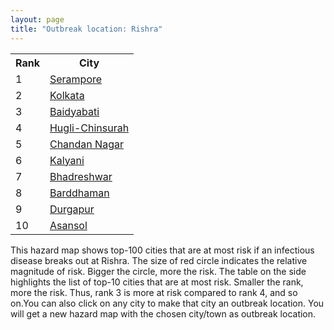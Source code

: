 ```yaml
---
layout: page
title: "Outbreak location: Rishra"
---
```

<div class="flex-container">
<div class="flex-item-left" id="mapid">
<script src="https://buda-magenta.github.io/hazard_map/load_map.js"></script>

<script>
var marker_outbreak = L.marker([22.726141, 88.343487],{"autoPan": true}).addTo(map); marker_outbreak.bindTooltip("Rishra").openTooltip();

var circle_1 = L.circle([22.754995, 88.341667], {"pane": "markerPane", "color": "red", "fill": true, "fillOpacity": 0.2, "fillRule": "evenodd", "lineCap": "round", "lineJoin": "round", "opacity": 1.0, "radius": 83437, "stroke": true, "weight": 3}).addTo(map);
circle_1.bindTooltip("Serampore<br>rank: 1<br>hazard index: 0.083437")
circle_1.bindPopup('<a href="https://buda-magenta.github.io/hazard_map/Serampore">Serampore</a>')

var circle_2 = L.circle([22.541418, 88.357691], {"pane": "markerPane", "color": "red", "fill": true, "fillOpacity": 0.2, "fillRule": "evenodd", "lineCap": "round", "lineJoin": "round", "opacity": 1.0, "radius": 80927, "stroke": true, "weight": 3}).addTo(map);
circle_2.bindTooltip("Kolkata<br>rank: 2<br>hazard index: 0.080928")
circle_2.bindPopup('<a href="https://buda-magenta.github.io/hazard_map/Kolkata">Kolkata</a>')

var circle_3 = L.circle([22.794910, 88.331772], {"pane": "markerPane", "color": "red", "fill": true, "fillOpacity": 0.2, "fillRule": "evenodd", "lineCap": "round", "lineJoin": "round", "opacity": 1.0, "radius": 55105, "stroke": true, "weight": 3}).addTo(map);
circle_3.bindTooltip("Baidyabati<br>rank: 3<br>hazard index: 0.055106")
circle_3.bindPopup('<a href="https://buda-magenta.github.io/hazard_map/Baidyabati">Baidyabati</a>')

var circle_4 = L.circle([22.901200, 88.389900], {"pane": "markerPane", "color": "red", "fill": true, "fillOpacity": 0.2, "fillRule": "evenodd", "lineCap": "round", "lineJoin": "round", "opacity": 1.0, "radius": 16631, "stroke": true, "weight": 3}).addTo(map);
circle_4.bindTooltip("Hugli-Chinsurah<br>rank: 4<br>hazard index: 0.016632")
circle_4.bindPopup('<a href="https://buda-magenta.github.io/hazard_map/Hugli-Chinsurah">Hugli-Chinsurah</a>')

var circle_5 = L.circle([26.505476, 93.977739], {"pane": "markerPane", "color": "red", "fill": true, "fillOpacity": 0.2, "fillRule": "evenodd", "lineCap": "round", "lineJoin": "round", "opacity": 1.0, "radius": 13511, "stroke": true, "weight": 3}).addTo(map);
circle_5.bindTooltip("Chandan Nagar<br>rank: 5<br>hazard index: 0.013512")
circle_5.bindPopup('<a href="https://buda-magenta.github.io/hazard_map/Chandan_Nagar">Chandan Nagar</a>')

var circle_6 = L.circle([22.974972, 88.434591], {"pane": "markerPane", "color": "red", "fill": true, "fillOpacity": 0.2, "fillRule": "evenodd", "lineCap": "round", "lineJoin": "round", "opacity": 1.0, "radius": 9455, "stroke": true, "weight": 3}).addTo(map);
circle_6.bindTooltip("Kalyani<br>rank: 6<br>hazard index: 0.009456")
circle_6.bindPopup('<a href="https://buda-magenta.github.io/hazard_map/Kalyani">Kalyani</a>')

var circle_7 = L.circle([22.910184, 69.899418], {"pane": "markerPane", "color": "red", "fill": true, "fillOpacity": 0.2, "fillRule": "evenodd", "lineCap": "round", "lineJoin": "round", "opacity": 1.0, "radius": 8201, "stroke": true, "weight": 3}).addTo(map);
circle_7.bindTooltip("Bhadreshwar<br>rank: 7<br>hazard index: 0.008201")
circle_7.bindPopup('<a href="https://buda-magenta.github.io/hazard_map/Bhadreshwar">Bhadreshwar</a>')

var circle_8 = L.circle([23.250000, 87.750000], {"pane": "markerPane", "color": "red", "fill": true, "fillOpacity": 0.2, "fillRule": "evenodd", "lineCap": "round", "lineJoin": "round", "opacity": 1.0, "radius": 7828, "stroke": true, "weight": 3}).addTo(map);
circle_8.bindTooltip("Barddhaman<br>rank: 8<br>hazard index: 0.007828")
circle_8.bindPopup('<a href="https://buda-magenta.github.io/hazard_map/Barddhaman">Barddhaman</a>')

var circle_9 = L.circle([23.535048, 87.338043], {"pane": "markerPane", "color": "red", "fill": true, "fillOpacity": 0.2, "fillRule": "evenodd", "lineCap": "round", "lineJoin": "round", "opacity": 1.0, "radius": 7325, "stroke": true, "weight": 3}).addTo(map);
circle_9.bindTooltip("Durgapur<br>rank: 9<br>hazard index: 0.007326")
circle_9.bindPopup('<a href="https://buda-magenta.github.io/hazard_map/Durgapur">Durgapur</a>')

var circle_10 = L.circle([23.687130, 86.974659], {"pane": "markerPane", "color": "red", "fill": true, "fillOpacity": 0.2, "fillRule": "evenodd", "lineCap": "round", "lineJoin": "round", "opacity": 1.0, "radius": 7293, "stroke": true, "weight": 3}).addTo(map);
circle_10.bindTooltip("Asansol<br>rank: 10<br>hazard index: 0.007294")
circle_10.bindPopup('<a href="https://buda-magenta.github.io/hazard_map/Asansol">Asansol</a>')

var circle_11 = L.circle([22.508621, 88.253218], {"pane": "markerPane", "color": "red", "fill": true, "fillOpacity": 0.2, "fillRule": "evenodd", "lineCap": "round", "lineJoin": "round", "opacity": 1.0, "radius": 5807, "stroke": true, "weight": 3}).addTo(map);
circle_11.bindTooltip("Maheshtala<br>rank: 11<br>hazard index: 0.005807")
circle_11.bindPopup('<a href="https://buda-magenta.github.io/hazard_map/Maheshtala">Maheshtala</a>')

var circle_12 = L.circle([22.646958, 88.343612], {"pane": "markerPane", "color": "red", "fill": true, "fillOpacity": 0.2, "fillRule": "evenodd", "lineCap": "round", "lineJoin": "round", "opacity": 1.0, "radius": 5266, "stroke": true, "weight": 3}).addTo(map);
circle_12.bindTooltip("Bally<br>rank: 12<br>hazard index: 0.005266")
circle_12.bindPopup('<a href="https://buda-magenta.github.io/hazard_map/Bally">Bally</a>')

var circle_13 = L.circle([22.695034, 88.377060], {"pane": "markerPane", "color": "red", "fill": true, "fillOpacity": 0.2, "fillRule": "evenodd", "lineCap": "round", "lineJoin": "round", "opacity": 1.0, "radius": 4955, "stroke": true, "weight": 3}).addTo(map);
circle_13.bindTooltip("Panihati<br>rank: 13<br>hazard index: 0.004956")
circle_13.bindPopup('<a href="https://buda-magenta.github.io/hazard_map/Panihati">Panihati</a>')

var circle_14 = L.circle([22.670728, 88.376342], {"pane": "markerPane", "color": "red", "fill": true, "fillOpacity": 0.2, "fillRule": "evenodd", "lineCap": "round", "lineJoin": "round", "opacity": 1.0, "radius": 4349, "stroke": true, "weight": 3}).addTo(map);
circle_14.bindTooltip("Kamarhati<br>rank: 14<br>hazard index: 0.004349")
circle_14.bindPopup('<a href="https://buda-magenta.github.io/hazard_map/Kamarhati">Kamarhati</a>')

var circle_15 = L.circle([23.730215, 86.839671], {"pane": "markerPane", "color": "red", "fill": true, "fillOpacity": 0.2, "fillRule": "evenodd", "lineCap": "round", "lineJoin": "round", "opacity": 1.0, "radius": 4056, "stroke": true, "weight": 3}).addTo(map);
circle_15.bindTooltip("Kulti<br>rank: 15<br>hazard index: 0.004057")
circle_15.bindPopup('<a href="https://buda-magenta.github.io/hazard_map/Kulti">Kulti</a>')

var circle_16 = L.circle([22.717624, 88.488953], {"pane": "markerPane", "color": "red", "fill": true, "fillOpacity": 0.2, "fillRule": "evenodd", "lineCap": "round", "lineJoin": "round", "opacity": 1.0, "radius": 3662, "stroke": true, "weight": 3}).addTo(map);
circle_16.bindTooltip("Barasat<br>rank: 16<br>hazard index: 0.003662")
circle_16.bindPopup('<a href="https://buda-magenta.github.io/hazard_map/Barasat">Barasat</a>')

var circle_17 = L.circle([22.707369, 88.374437], {"pane": "markerPane", "color": "red", "fill": true, "fillOpacity": 0.2, "fillRule": "evenodd", "lineCap": "round", "lineJoin": "round", "opacity": 1.0, "radius": 3210, "stroke": true, "weight": 3}).addTo(map);
circle_17.bindTooltip("Baranagar<br>rank: 17<br>hazard index: 0.003210")
circle_17.bindPopup('<a href="https://buda-magenta.github.io/hazard_map/Baranagar">Baranagar</a>')

var circle_18 = L.circle([23.388901, 88.372439], {"pane": "markerPane", "color": "red", "fill": true, "fillOpacity": 0.2, "fillRule": "evenodd", "lineCap": "round", "lineJoin": "round", "opacity": 1.0, "radius": 3139, "stroke": true, "weight": 3}).addTo(map);
circle_18.bindTooltip("Nabadwip<br>rank: 18<br>hazard index: 0.003140")
circle_18.bindPopup('<a href="https://buda-magenta.github.io/hazard_map/Nabadwip">Nabadwip</a>')

var circle_19 = L.circle([22.667046, 88.341146], {"pane": "markerPane", "color": "red", "fill": true, "fillOpacity": 0.2, "fillRule": "evenodd", "lineCap": "round", "lineJoin": "round", "opacity": 1.0, "radius": 2929, "stroke": true, "weight": 3}).addTo(map);
circle_19.bindTooltip("Uttarpara<br>rank: 19<br>hazard index: 0.002929")
circle_19.bindPopup('<a href="https://buda-magenta.github.io/hazard_map/Uttarpara">Uttarpara</a>')

var circle_20 = L.circle([22.472223, 88.093845], {"pane": "markerPane", "color": "red", "fill": true, "fillOpacity": 0.2, "fillRule": "evenodd", "lineCap": "round", "lineJoin": "round", "opacity": 1.0, "radius": 2870, "stroke": true, "weight": 3}).addTo(map);
circle_20.bindTooltip("Uluberia<br>rank: 20<br>hazard index: 0.002871")
circle_20.bindPopup('<a href="https://buda-magenta.github.io/hazard_map/Uluberia">Uluberia</a>')

var circle_21 = L.circle([22.890183, 88.426939], {"pane": "markerPane", "color": "red", "fill": true, "fillOpacity": 0.2, "fillRule": "evenodd", "lineCap": "round", "lineJoin": "round", "opacity": 1.0, "radius": 2865, "stroke": true, "weight": 3}).addTo(map);
circle_21.bindTooltip("Naihati<br>rank: 21<br>hazard index: 0.002865")
circle_21.bindPopup('<a href="https://buda-magenta.github.io/hazard_map/Naihati">Naihati</a>')

var circle_22 = L.circle([22.591260, 88.390964], {"pane": "markerPane", "color": "red", "fill": true, "fillOpacity": 0.2, "fillRule": "evenodd", "lineCap": "round", "lineJoin": "round", "opacity": 1.0, "radius": 2821, "stroke": true, "weight": 3}).addTo(map);
circle_22.bindTooltip("Bidhan Nagar<br>rank: 22<br>hazard index: 0.002821")
circle_22.bindPopup('<a href="https://buda-magenta.github.io/hazard_map/Bidhan_Nagar">Bidhan Nagar</a>')

var circle_23 = L.circle([22.965365, 88.403973], {"pane": "markerPane", "color": "red", "fill": true, "fillOpacity": 0.2, "fillRule": "evenodd", "lineCap": "round", "lineJoin": "round", "opacity": 1.0, "radius": 2608, "stroke": true, "weight": 3}).addTo(map);
circle_23.bindTooltip("Bansberia<br>rank: 23<br>hazard index: 0.002609")
circle_23.bindPopup('<a href="https://buda-magenta.github.io/hazard_map/Bansberia">Bansberia</a>')

var circle_24 = L.circle([22.028124, 88.063265], {"pane": "markerPane", "color": "red", "fill": true, "fillOpacity": 0.2, "fillRule": "evenodd", "lineCap": "round", "lineJoin": "round", "opacity": 1.0, "radius": 2594, "stroke": true, "weight": 3}).addTo(map);
circle_24.bindTooltip("Haldia<br>rank: 24<br>hazard index: 0.002594")
circle_24.bindPopup('<a href="https://buda-magenta.github.io/hazard_map/Haldia">Haldia</a>')

var circle_25 = L.circle([22.694792, 88.453018], {"pane": "markerPane", "color": "red", "fill": true, "fillOpacity": 0.2, "fillRule": "evenodd", "lineCap": "round", "lineJoin": "round", "opacity": 1.0, "radius": 2570, "stroke": true, "weight": 3}).addTo(map);
circle_25.bindTooltip("Madhyamgram<br>rank: 25<br>hazard index: 0.002571")
circle_25.bindPopup('<a href="https://buda-magenta.github.io/hazard_map/Madhyamgram">Madhyamgram</a>')

var circle_26 = L.circle([24.379576, 88.585573], {"pane": "markerPane", "color": "red", "fill": true, "fillOpacity": 0.2, "fillRule": "evenodd", "lineCap": "round", "lineJoin": "round", "opacity": 1.0, "radius": 2524, "stroke": true, "weight": 3}).addTo(map);
circle_26.bindTooltip("Baharampur<br>rank: 26<br>hazard index: 0.002524")
circle_26.bindPopup('<a href="https://buda-magenta.github.io/hazard_map/Baharampur">Baharampur</a>')

var circle_27 = L.circle([23.405848, 88.495893], {"pane": "markerPane", "color": "red", "fill": true, "fillOpacity": 0.2, "fillRule": "evenodd", "lineCap": "round", "lineJoin": "round", "opacity": 1.0, "radius": 1966, "stroke": true, "weight": 3}).addTo(map);
circle_27.bindTooltip("Krishnanagar<br>rank: 27<br>hazard index: 0.001967")
circle_27.bindPopup('<a href="https://buda-magenta.github.io/hazard_map/Krishnanagar">Krishnanagar</a>')

var circle_28 = L.circle([23.259346, 88.437212], {"pane": "markerPane", "color": "red", "fill": true, "fillOpacity": 0.2, "fillRule": "evenodd", "lineCap": "round", "lineJoin": "round", "opacity": 1.0, "radius": 1961, "stroke": true, "weight": 3}).addTo(map);
circle_28.bindTooltip("Santipur<br>rank: 28<br>hazard index: 0.001961")
circle_28.bindPopup('<a href="https://buda-magenta.github.io/hazard_map/Santipur">Santipur</a>')

var circle_29 = L.circle([22.840800, 88.653500], {"pane": "markerPane", "color": "red", "fill": true, "fillOpacity": 0.2, "fillRule": "evenodd", "lineCap": "round", "lineJoin": "round", "opacity": 1.0, "radius": 1933, "stroke": true, "weight": 3}).addTo(map);
circle_29.bindTooltip("Habra<br>rank: 29<br>hazard index: 0.001934")
circle_29.bindPopup('<a href="https://buda-magenta.github.io/hazard_map/Habra">Habra</a>')

var circle_30 = L.circle([23.131954, 87.207397], {"pane": "markerPane", "color": "red", "fill": true, "fillOpacity": 0.2, "fillRule": "evenodd", "lineCap": "round", "lineJoin": "round", "opacity": 1.0, "radius": 1783, "stroke": true, "weight": 3}).addTo(map);
circle_30.bindTooltip("Bankura<br>rank: 30<br>hazard index: 0.001784")
circle_30.bindPopup('<a href="https://buda-magenta.github.io/hazard_map/Bankura">Bankura</a>')

var circle_31 = L.circle([23.332200, 86.361600], {"pane": "markerPane", "color": "red", "fill": true, "fillOpacity": 0.2, "fillRule": "evenodd", "lineCap": "round", "lineJoin": "round", "opacity": 1.0, "radius": 1770, "stroke": true, "weight": 3}).addTo(map);
circle_31.bindTooltip("Purulia<br>rank: 31<br>hazard index: 0.001771")
circle_31.bindPopup('<a href="https://buda-magenta.github.io/hazard_map/Purulia">Purulia</a>')

var circle_32 = L.circle([22.870214, 88.419608], {"pane": "markerPane", "color": "red", "fill": true, "fillOpacity": 0.2, "fillRule": "evenodd", "lineCap": "round", "lineJoin": "round", "opacity": 1.0, "radius": 1742, "stroke": true, "weight": 3}).addTo(map);
circle_32.bindTooltip("Barrackpur<br>rank: 32<br>hazard index: 0.001742")
circle_32.bindPopup('<a href="https://buda-magenta.github.io/hazard_map/Barrackpur">Barrackpur</a>')

var circle_33 = L.circle([22.661196, 88.866022], {"pane": "markerPane", "color": "red", "fill": true, "fillOpacity": 0.2, "fillRule": "evenodd", "lineCap": "round", "lineJoin": "round", "opacity": 1.0, "radius": 1642, "stroke": true, "weight": 3}).addTo(map);
circle_33.bindTooltip("Basirhat<br>rank: 33<br>hazard index: 0.001643")
circle_33.bindPopup('<a href="https://buda-magenta.github.io/hazard_map/Basirhat">Basirhat</a>')

var circle_34 = L.circle([22.920982, 88.437022], {"pane": "markerPane", "color": "red", "fill": true, "fillOpacity": 0.2, "fillRule": "evenodd", "lineCap": "round", "lineJoin": "round", "opacity": 1.0, "radius": 1639, "stroke": true, "weight": 3}).addTo(map);
circle_34.bindTooltip("Halisahar<br>rank: 34<br>hazard index: 0.001640")
circle_34.bindPopup('<a href="https://buda-magenta.github.io/hazard_map/Halisahar">Halisahar</a>')

var circle_35 = L.circle([22.949011, 88.435910], {"pane": "markerPane", "color": "red", "fill": true, "fillOpacity": 0.2, "fillRule": "evenodd", "lineCap": "round", "lineJoin": "round", "opacity": 1.0, "radius": 1594, "stroke": true, "weight": 3}).addTo(map);
circle_35.bindTooltip("Kanchrapara<br>rank: 35<br>hazard index: 0.001594")
circle_35.bindPopup('<a href="https://buda-magenta.github.io/hazard_map/Kanchrapara">Kanchrapara</a>')

var circle_36 = L.circle([22.741920, 88.379201], {"pane": "markerPane", "color": "red", "fill": true, "fillOpacity": 0.2, "fillRule": "evenodd", "lineCap": "round", "lineJoin": "round", "opacity": 1.0, "radius": 1531, "stroke": true, "weight": 3}).addTo(map);
circle_36.bindTooltip("Titagarh<br>rank: 36<br>hazard index: 0.001532")
circle_36.bindPopup('<a href="https://buda-magenta.github.io/hazard_map/Titagarh">Titagarh</a>')

var circle_37 = L.circle([23.056882, 88.781851], {"pane": "markerPane", "color": "red", "fill": true, "fillOpacity": 0.2, "fillRule": "evenodd", "lineCap": "round", "lineJoin": "round", "opacity": 1.0, "radius": 1483, "stroke": true, "weight": 3}).addTo(map);
circle_37.bindTooltip("Bongaon<br>rank: 37<br>hazard index: 0.001484")
circle_37.bindPopup('<a href="https://buda-magenta.github.io/hazard_map/Bongaon">Bongaon</a>')

var circle_38 = L.circle([21.934900, 86.732400], {"pane": "markerPane", "color": "red", "fill": true, "fillOpacity": 0.2, "fillRule": "evenodd", "lineCap": "round", "lineJoin": "round", "opacity": 1.0, "radius": 1441, "stroke": true, "weight": 3}).addTo(map);
circle_38.bindTooltip("Baripada<br>rank: 38<br>hazard index: 0.001442")
circle_38.bindPopup('<a href="https://buda-magenta.github.io/hazard_map/Baripada">Baripada</a>')

var circle_39 = L.circle([22.715699, 88.381582], {"pane": "markerPane", "color": "red", "fill": true, "fillOpacity": 0.2, "fillRule": "evenodd", "lineCap": "round", "lineJoin": "round", "opacity": 1.0, "radius": 1436, "stroke": true, "weight": 3}).addTo(map);
circle_39.bindTooltip("Khardaha<br>rank: 39<br>hazard index: 0.001436")
circle_39.bindPopup('<a href="https://buda-magenta.github.io/hazard_map/Khardaha">Khardaha</a>')

var circle_40 = L.circle([26.716413, 88.430992], {"pane": "markerPane", "color": "red", "fill": true, "fillOpacity": 0.2, "fillRule": "evenodd", "lineCap": "round", "lineJoin": "round", "opacity": 1.0, "radius": 1173, "stroke": true, "weight": 3}).addTo(map);
circle_40.bindTooltip("Siliguri<br>rank: 40<br>hazard index: 0.001174")
circle_40.bindPopup('<a href="https://buda-magenta.github.io/hazard_map/Siliguri">Siliguri</a>')

var circle_41 = L.circle([28.651718, 77.221939], {"pane": "markerPane", "color": "red", "fill": true, "fillOpacity": 0.2, "fillRule": "evenodd", "lineCap": "round", "lineJoin": "round", "opacity": 1.0, "radius": 1167, "stroke": true, "weight": 3}).addTo(map);
circle_41.bindTooltip("Delhi<br>rank: 41<br>hazard index: 0.001168")
circle_41.bindPopup('<a href="https://buda-magenta.github.io/hazard_map/Delhi">Delhi</a>')

var circle_42 = L.circle([19.075990, 72.877393], {"pane": "markerPane", "color": "red", "fill": true, "fillOpacity": 0.2, "fillRule": "evenodd", "lineCap": "round", "lineJoin": "round", "opacity": 1.0, "radius": 885, "stroke": true, "weight": 3}).addTo(map);
circle_42.bindTooltip("Mumbai<br>rank: 42<br>hazard index: 0.000885")
circle_42.bindPopup('<a href="https://buda-magenta.github.io/hazard_map/Mumbai">Mumbai</a>')

var circle_43 = L.circle([27.484460, 94.901945], {"pane": "markerPane", "color": "red", "fill": true, "fillOpacity": 0.2, "fillRule": "evenodd", "lineCap": "round", "lineJoin": "round", "opacity": 1.0, "radius": 744, "stroke": true, "weight": 3}).addTo(map);
circle_43.bindTooltip("Dibrugarh<br>rank: 43<br>hazard index: 0.000744")
circle_43.bindPopup('<a href="https://buda-magenta.github.io/hazard_map/Dibrugarh">Dibrugarh</a>')

var circle_44 = L.circle([22.305199, 70.802834], {"pane": "markerPane", "color": "red", "fill": true, "fillOpacity": 0.2, "fillRule": "evenodd", "lineCap": "round", "lineJoin": "round", "opacity": 1.0, "radius": 632, "stroke": true, "weight": 3}).addTo(map);
circle_44.bindTooltip("Rajkot<br>rank: 44<br>hazard index: 0.000632")
circle_44.bindPopup('<a href="https://buda-magenta.github.io/hazard_map/Rajkot">Rajkot</a>')

var circle_45 = L.circle([26.757793, 94.207965], {"pane": "markerPane", "color": "red", "fill": true, "fillOpacity": 0.2, "fillRule": "evenodd", "lineCap": "round", "lineJoin": "round", "opacity": 1.0, "radius": 619, "stroke": true, "weight": 3}).addTo(map);
circle_45.bindTooltip("Jorhat<br>rank: 45<br>hazard index: 0.000619")
circle_45.bindPopup('<a href="https://buda-magenta.github.io/hazard_map/Jorhat">Jorhat</a>')

var circle_46 = L.circle([24.965712, 88.127778], {"pane": "markerPane", "color": "red", "fill": true, "fillOpacity": 0.2, "fillRule": "evenodd", "lineCap": "round", "lineJoin": "round", "opacity": 1.0, "radius": 579, "stroke": true, "weight": 3}).addTo(map);
circle_46.bindTooltip("English Bazar<br>rank: 46<br>hazard index: 0.000579")
circle_46.bindPopup('<a href="https://buda-magenta.github.io/hazard_map/English_Bazar">English Bazar</a>')

var circle_47 = L.circle([25.133173, 86.525040], {"pane": "markerPane", "color": "red", "fill": true, "fillOpacity": 0.2, "fillRule": "evenodd", "lineCap": "round", "lineJoin": "round", "opacity": 1.0, "radius": 576, "stroke": true, "weight": 3}).addTo(map);
circle_47.bindTooltip("Kharagpur<br>rank: 47<br>hazard index: 0.000577")
circle_47.bindPopup('<a href="https://buda-magenta.github.io/hazard_map/Kharagpur">Kharagpur</a>')

var circle_48 = L.circle([12.979120, 77.591300], {"pane": "markerPane", "color": "red", "fill": true, "fillOpacity": 0.2, "fillRule": "evenodd", "lineCap": "round", "lineJoin": "round", "opacity": 1.0, "radius": 574, "stroke": true, "weight": 3}).addTo(map);
circle_48.bindTooltip("Bangalore<br>rank: 48<br>hazard index: 0.000574")
circle_48.bindPopup('<a href="https://buda-magenta.github.io/hazard_map/Bangalore">Bangalore</a>')

var circle_49 = L.circle([26.180598, 91.753943], {"pane": "markerPane", "color": "red", "fill": true, "fillOpacity": 0.2, "fillRule": "evenodd", "lineCap": "round", "lineJoin": "round", "opacity": 1.0, "radius": 568, "stroke": true, "weight": 3}).addTo(map);
circle_49.bindTooltip("Guwahati<br>rank: 49<br>hazard index: 0.000568")
circle_49.bindPopup('<a href="https://buda-magenta.github.io/hazard_map/Guwahati">Guwahati</a>')

var circle_50 = L.circle([20.266777, 85.843559], {"pane": "markerPane", "color": "red", "fill": true, "fillOpacity": 0.2, "fillRule": "evenodd", "lineCap": "round", "lineJoin": "round", "opacity": 1.0, "radius": 519, "stroke": true, "weight": 3}).addTo(map);
circle_50.bindTooltip("Bhubaneswar<br>rank: 50<br>hazard index: 0.000520")
circle_50.bindPopup('<a href="https://buda-magenta.github.io/hazard_map/Bhubaneswar">Bhubaneswar</a>')

var circle_51 = L.circle([25.609324, 85.123525], {"pane": "markerPane", "color": "red", "fill": true, "fillOpacity": 0.2, "fillRule": "evenodd", "lineCap": "round", "lineJoin": "round", "opacity": 1.0, "radius": 485, "stroke": true, "weight": 3}).addTo(map);
circle_51.bindTooltip("Patna<br>rank: 51<br>hazard index: 0.000486")
circle_51.bindPopup('<a href="https://buda-magenta.github.io/hazard_map/Patna">Patna</a>')

var circle_52 = L.circle([21.735348, 81.944459], {"pane": "markerPane", "color": "red", "fill": true, "fillOpacity": 0.2, "fillRule": "evenodd", "lineCap": "round", "lineJoin": "round", "opacity": 1.0, "radius": 443, "stroke": true, "weight": 3}).addTo(map);
circle_52.bindTooltip("Bhatpara<br>rank: 52<br>hazard index: 0.000444")
circle_52.bindPopup('<a href="https://buda-magenta.github.io/hazard_map/Bhatpara">Bhatpara</a>')

var circle_53 = L.circle([13.083694, 80.270186], {"pane": "markerPane", "color": "red", "fill": true, "fillOpacity": 0.2, "fillRule": "evenodd", "lineCap": "round", "lineJoin": "round", "opacity": 1.0, "radius": 416, "stroke": true, "weight": 3}).addTo(map);
circle_53.bindTooltip("Chennai<br>rank: 53<br>hazard index: 0.000417")
circle_53.bindPopup('<a href="https://buda-magenta.github.io/hazard_map/Chennai">Chennai</a>')

var circle_54 = L.circle([17.388786, 78.461065], {"pane": "markerPane", "color": "red", "fill": true, "fillOpacity": 0.2, "fillRule": "evenodd", "lineCap": "round", "lineJoin": "round", "opacity": 1.0, "radius": 401, "stroke": true, "weight": 3}).addTo(map);
circle_54.bindTooltip("Hyderabad<br>rank: 54<br>hazard index: 0.000401")
circle_54.bindPopup('<a href="https://buda-magenta.github.io/hazard_map/Hyderabad">Hyderabad</a>')

var circle_55 = L.circle([23.795281, 86.430964], {"pane": "markerPane", "color": "red", "fill": true, "fillOpacity": 0.2, "fillRule": "evenodd", "lineCap": "round", "lineJoin": "round", "opacity": 1.0, "radius": 341, "stroke": true, "weight": 3}).addTo(map);
circle_55.bindTooltip("Dhanbad<br>rank: 55<br>hazard index: 0.000342")
circle_55.bindPopup('<a href="https://buda-magenta.github.io/hazard_map/Dhanbad">Dhanbad</a>')

var circle_56 = L.circle([22.801519, 86.202958], {"pane": "markerPane", "color": "red", "fill": true, "fillOpacity": 0.2, "fillRule": "evenodd", "lineCap": "round", "lineJoin": "round", "opacity": 1.0, "radius": 320, "stroke": true, "weight": 3}).addTo(map);
circle_56.bindTooltip("Jamshedpur<br>rank: 56<br>hazard index: 0.000321")
circle_56.bindPopup('<a href="https://buda-magenta.github.io/hazard_map/Jamshedpur">Jamshedpur</a>')

var circle_57 = L.circle([26.838100, 80.934600], {"pane": "markerPane", "color": "red", "fill": true, "fillOpacity": 0.2, "fillRule": "evenodd", "lineCap": "round", "lineJoin": "round", "opacity": 1.0, "radius": 305, "stroke": true, "weight": 3}).addTo(map);
circle_57.bindTooltip("Lucknow<br>rank: 57<br>hazard index: 0.000306")
circle_57.bindPopup('<a href="https://buda-magenta.github.io/hazard_map/Lucknow">Lucknow</a>')

var circle_58 = L.circle([22.473242, 70.055210], {"pane": "markerPane", "color": "red", "fill": true, "fillOpacity": 0.2, "fillRule": "evenodd", "lineCap": "round", "lineJoin": "round", "opacity": 1.0, "radius": 260, "stroke": true, "weight": 3}).addTo(map);
circle_58.bindTooltip("Jamnagar<br>rank: 58<br>hazard index: 0.000260")
circle_58.bindPopup('<a href="https://buda-magenta.github.io/hazard_map/Jamnagar">Jamnagar</a>')

var circle_59 = L.circle([25.572433, 83.609605], {"pane": "markerPane", "color": "red", "fill": true, "fillOpacity": 0.2, "fillRule": "evenodd", "lineCap": "round", "lineJoin": "round", "opacity": 1.0, "radius": 236, "stroke": true, "weight": 3}).addTo(map);
circle_59.bindTooltip("Medinipur<br>rank: 59<br>hazard index: 0.000236")
circle_59.bindPopup('<a href="https://buda-magenta.github.io/hazard_map/Medinipur">Medinipur</a>')

var circle_60 = L.circle([23.831238, 91.282382], {"pane": "markerPane", "color": "red", "fill": true, "fillOpacity": 0.2, "fillRule": "evenodd", "lineCap": "round", "lineJoin": "round", "opacity": 1.0, "radius": 232, "stroke": true, "weight": 3}).addTo(map);
circle_60.bindTooltip("Agartala<br>rank: 60<br>hazard index: 0.000233")
circle_60.bindPopup('<a href="https://buda-magenta.github.io/hazard_map/Agartala">Agartala</a>')

var circle_61 = L.circle([23.370035, 85.325013], {"pane": "markerPane", "color": "red", "fill": true, "fillOpacity": 0.2, "fillRule": "evenodd", "lineCap": "round", "lineJoin": "round", "opacity": 1.0, "radius": 219, "stroke": true, "weight": 3}).addTo(map);
circle_61.bindTooltip("Ranchi<br>rank: 61<br>hazard index: 0.000219")
circle_61.bindPopup('<a href="https://buda-magenta.github.io/hazard_map/Ranchi">Ranchi</a>')

var circle_62 = L.circle([25.286698, 87.132254], {"pane": "markerPane", "color": "red", "fill": true, "fillOpacity": 0.2, "fillRule": "evenodd", "lineCap": "round", "lineJoin": "round", "opacity": 1.0, "radius": 214, "stroke": true, "weight": 3}).addTo(map);
circle_62.bindTooltip("Bhagalpur<br>rank: 62<br>hazard index: 0.000215")
circle_62.bindPopup('<a href="https://buda-magenta.github.io/hazard_map/Bhagalpur">Bhagalpur</a>')

var circle_63 = L.circle([17.723128, 83.301284], {"pane": "markerPane", "color": "red", "fill": true, "fillOpacity": 0.2, "fillRule": "evenodd", "lineCap": "round", "lineJoin": "round", "opacity": 1.0, "radius": 212, "stroke": true, "weight": 3}).addTo(map);
circle_63.bindTooltip("Visakhapatnam<br>rank: 63<br>hazard index: 0.000212")
circle_63.bindPopup('<a href="https://buda-magenta.github.io/hazard_map/Visakhapatnam">Visakhapatnam</a>')

var circle_64 = L.circle([20.468600, 85.879200], {"pane": "markerPane", "color": "red", "fill": true, "fillOpacity": 0.2, "fillRule": "evenodd", "lineCap": "round", "lineJoin": "round", "opacity": 1.0, "radius": 206, "stroke": true, "weight": 3}).addTo(map);
circle_64.bindTooltip("Cuttack<br>rank: 64<br>hazard index: 0.000207")
circle_64.bindPopup('<a href="https://buda-magenta.github.io/hazard_map/Cuttack">Cuttack</a>')

var circle_65 = L.circle([25.680654, 88.124646], {"pane": "markerPane", "color": "red", "fill": true, "fillOpacity": 0.2, "fillRule": "evenodd", "lineCap": "round", "lineJoin": "round", "opacity": 1.0, "radius": 194, "stroke": true, "weight": 3}).addTo(map);
circle_65.bindTooltip("Raiganj<br>rank: 65<br>hazard index: 0.000195")
circle_65.bindPopup('<a href="https://buda-magenta.github.io/hazard_map/Raiganj">Raiganj</a>')

var circle_66 = L.circle([26.698885, 88.320030], {"pane": "markerPane", "color": "red", "fill": true, "fillOpacity": 0.2, "fillRule": "evenodd", "lineCap": "round", "lineJoin": "round", "opacity": 1.0, "radius": 186, "stroke": true, "weight": 3}).addTo(map);
circle_66.bindTooltip("Bagdogra<br>rank: 66<br>hazard index: 0.000187")
circle_66.bindPopup('<a href="https://buda-magenta.github.io/hazard_map/Bagdogra">Bagdogra</a>')

var circle_67 = L.circle([21.149813, 79.082056], {"pane": "markerPane", "color": "red", "fill": true, "fillOpacity": 0.2, "fillRule": "evenodd", "lineCap": "round", "lineJoin": "round", "opacity": 1.0, "radius": 186, "stroke": true, "weight": 3}).addTo(map);
circle_67.bindTooltip("Nagpur<br>rank: 67<br>hazard index: 0.000186")
circle_67.bindPopup('<a href="https://buda-magenta.github.io/hazard_map/Nagpur">Nagpur</a>')

var circle_68 = L.circle([23.021624, 72.579707], {"pane": "markerPane", "color": "red", "fill": true, "fillOpacity": 0.2, "fillRule": "evenodd", "lineCap": "round", "lineJoin": "round", "opacity": 1.0, "radius": 182, "stroke": true, "weight": 3}).addTo(map);
circle_68.bindTooltip("Ahmedabad<br>rank: 68<br>hazard index: 0.000182")
circle_68.bindPopup('<a href="https://buda-magenta.github.io/hazard_map/Ahmedabad">Ahmedabad</a>')

var circle_69 = L.circle([21.500000, 86.750000], {"pane": "markerPane", "color": "red", "fill": true, "fillOpacity": 0.2, "fillRule": "evenodd", "lineCap": "round", "lineJoin": "round", "opacity": 1.0, "radius": 177, "stroke": true, "weight": 3}).addTo(map);
circle_69.bindTooltip("Baleshwar<br>rank: 69<br>hazard index: 0.000177")
circle_69.bindPopup('<a href="https://buda-magenta.github.io/hazard_map/Baleshwar">Baleshwar</a>')

var circle_70 = L.circle([18.521428, 73.854454], {"pane": "markerPane", "color": "red", "fill": true, "fillOpacity": 0.2, "fillRule": "evenodd", "lineCap": "round", "lineJoin": "round", "opacity": 1.0, "radius": 163, "stroke": true, "weight": 3}).addTo(map);
circle_70.bindTooltip("Pune<br>rank: 70<br>hazard index: 0.000163")
circle_70.bindPopup('<a href="https://buda-magenta.github.io/hazard_map/Pune">Pune</a>')

var circle_71 = L.circle([21.517410, 70.464275], {"pane": "markerPane", "color": "red", "fill": true, "fillOpacity": 0.2, "fillRule": "evenodd", "lineCap": "round", "lineJoin": "round", "opacity": 1.0, "radius": 157, "stroke": true, "weight": 3}).addTo(map);
circle_71.bindTooltip("Junagadh<br>rank: 71<br>hazard index: 0.000157")
circle_71.bindPopup('<a href="https://buda-magenta.github.io/hazard_map/Junagadh">Junagadh</a>')

var circle_72 = L.circle([25.335649, 83.007629], {"pane": "markerPane", "color": "red", "fill": true, "fillOpacity": 0.2, "fillRule": "evenodd", "lineCap": "round", "lineJoin": "round", "opacity": 1.0, "radius": 154, "stroke": true, "weight": 3}).addTo(map);
circle_72.bindTooltip("Varanasi<br>rank: 72<br>hazard index: 0.000155")
circle_72.bindPopup('<a href="https://buda-magenta.github.io/hazard_map/Varanasi">Varanasi</a>')

var circle_73 = L.circle([26.915458, 75.818982], {"pane": "markerPane", "color": "red", "fill": true, "fillOpacity": 0.2, "fillRule": "evenodd", "lineCap": "round", "lineJoin": "round", "opacity": 1.0, "radius": 149, "stroke": true, "weight": 3}).addTo(map);
circle_73.bindTooltip("Jaipur<br>rank: 73<br>hazard index: 0.000150")
circle_73.bindPopup('<a href="https://buda-magenta.github.io/hazard_map/Jaipur">Jaipur</a>')

var circle_74 = L.circle([26.460914, 80.321759], {"pane": "markerPane", "color": "red", "fill": true, "fillOpacity": 0.2, "fillRule": "evenodd", "lineCap": "round", "lineJoin": "round", "opacity": 1.0, "radius": 148, "stroke": true, "weight": 3}).addTo(map);
circle_74.bindTooltip("Kanpur<br>rank: 74<br>hazard index: 0.000149")
circle_74.bindPopup('<a href="https://buda-magenta.github.io/hazard_map/Kanpur">Kanpur</a>')

var circle_75 = L.circle([11.664535, 92.739045], {"pane": "markerPane", "color": "red", "fill": true, "fillOpacity": 0.2, "fillRule": "evenodd", "lineCap": "round", "lineJoin": "round", "opacity": 1.0, "radius": 136, "stroke": true, "weight": 3}).addTo(map);
circle_75.bindTooltip("Port Blair<br>rank: 75<br>hazard index: 0.000137")
circle_75.bindPopup('<a href="https://buda-magenta.github.io/hazard_map/Port_Blair">Port Blair</a>')

var circle_76 = L.circle([24.476642, 86.606732], {"pane": "markerPane", "color": "red", "fill": true, "fillOpacity": 0.2, "fillRule": "evenodd", "lineCap": "round", "lineJoin": "round", "opacity": 1.0, "radius": 132, "stroke": true, "weight": 3}).addTo(map);
circle_76.bindTooltip("Deoghar<br>rank: 76<br>hazard index: 0.000133")
circle_76.bindPopup('<a href="https://buda-magenta.github.io/hazard_map/Deoghar">Deoghar</a>')

var circle_77 = L.circle([23.071874, 70.131715], {"pane": "markerPane", "color": "red", "fill": true, "fillOpacity": 0.2, "fillRule": "evenodd", "lineCap": "round", "lineJoin": "round", "opacity": 1.0, "radius": 122, "stroke": true, "weight": 3}).addTo(map);
circle_77.bindTooltip("Gandhidham<br>rank: 77<br>hazard index: 0.000122")
circle_77.bindPopup('<a href="https://buda-magenta.github.io/hazard_map/Gandhidham">Gandhidham</a>')

var circle_78 = L.circle([26.626484, 88.734077], {"pane": "markerPane", "color": "red", "fill": true, "fillOpacity": 0.2, "fillRule": "evenodd", "lineCap": "round", "lineJoin": "round", "opacity": 1.0, "radius": 121, "stroke": true, "weight": 3}).addTo(map);
circle_78.bindTooltip("Jalpaiguri<br>rank: 78<br>hazard index: 0.000122")
circle_78.bindPopup('<a href="https://buda-magenta.github.io/hazard_map/Jalpaiguri">Jalpaiguri</a>')

var circle_79 = L.circle([23.699128, 85.991069], {"pane": "markerPane", "color": "red", "fill": true, "fillOpacity": 0.2, "fillRule": "evenodd", "lineCap": "round", "lineJoin": "round", "opacity": 1.0, "radius": 113, "stroke": true, "weight": 3}).addTo(map);
circle_79.bindTooltip("Bokaro<br>rank: 79<br>hazard index: 0.000114")
circle_79.bindPopup('<a href="https://buda-magenta.github.io/hazard_map/Bokaro">Bokaro</a>')

var circle_80 = L.circle([26.304149, 92.716060], {"pane": "markerPane", "color": "red", "fill": true, "fillOpacity": 0.2, "fillRule": "evenodd", "lineCap": "round", "lineJoin": "round", "opacity": 1.0, "radius": 109, "stroke": true, "weight": 3}).addTo(map);
circle_80.bindTooltip("Nagaon<br>rank: 80<br>hazard index: 0.000110")
circle_80.bindPopup('<a href="https://buda-magenta.github.io/hazard_map/Nagaon">Nagaon</a>')

var circle_81 = L.circle([26.083143, 86.032571], {"pane": "markerPane", "color": "red", "fill": true, "fillOpacity": 0.2, "fillRule": "evenodd", "lineCap": "round", "lineJoin": "round", "opacity": 1.0, "radius": 108, "stroke": true, "weight": 3}).addTo(map);
circle_81.bindTooltip("Darbhanga<br>rank: 81<br>hazard index: 0.000108")
circle_81.bindPopup('<a href="https://buda-magenta.github.io/hazard_map/Darbhanga">Darbhanga</a>')

var circle_82 = L.circle([16.508759, 80.618510], {"pane": "markerPane", "color": "red", "fill": true, "fillOpacity": 0.2, "fillRule": "evenodd", "lineCap": "round", "lineJoin": "round", "opacity": 1.0, "radius": 102, "stroke": true, "weight": 3}).addTo(map);
circle_82.bindTooltip("Vijayawada<br>rank: 82<br>hazard index: 0.000103")
circle_82.bindPopup('<a href="https://buda-magenta.github.io/hazard_map/Vijayawada">Vijayawada</a>')

var circle_83 = L.circle([26.298638, 87.953148], {"pane": "markerPane", "color": "red", "fill": true, "fillOpacity": 0.2, "fillRule": "evenodd", "lineCap": "round", "lineJoin": "round", "opacity": 1.0, "radius": 102, "stroke": true, "weight": 3}).addTo(map);
circle_83.bindTooltip("Kishanganj<br>rank: 83<br>hazard index: 0.000103")
circle_83.bindPopup('<a href="https://buda-magenta.github.io/hazard_map/Kishanganj">Kishanganj</a>')

var circle_84 = L.circle([25.913591, 93.728371], {"pane": "markerPane", "color": "red", "fill": true, "fillOpacity": 0.2, "fillRule": "evenodd", "lineCap": "round", "lineJoin": "round", "opacity": 1.0, "radius": 100, "stroke": true, "weight": 3}).addTo(map);
circle_84.bindTooltip("Dimapur<br>rank: 84<br>hazard index: 0.000101")
circle_84.bindPopup('<a href="https://buda-magenta.github.io/hazard_map/Dimapur">Dimapur</a>')

var circle_85 = L.circle([26.616957, 92.765007], {"pane": "markerPane", "color": "red", "fill": true, "fillOpacity": 0.2, "fillRule": "evenodd", "lineCap": "round", "lineJoin": "round", "opacity": 1.0, "radius": 95, "stroke": true, "weight": 3}).addTo(map);
circle_85.bindTooltip("Tezpur<br>rank: 85<br>hazard index: 0.000096")
circle_85.bindPopup('<a href="https://buda-magenta.github.io/hazard_map/Tezpur">Tezpur</a>')

var circle_86 = L.circle([22.750000, 71.666667], {"pane": "markerPane", "color": "red", "fill": true, "fillOpacity": 0.2, "fillRule": "evenodd", "lineCap": "round", "lineJoin": "round", "opacity": 1.0, "radius": 87, "stroke": true, "weight": 3}).addTo(map);
circle_86.bindTooltip("Surendranagar<br>rank: 86<br>hazard index: 0.000087")
circle_86.bindPopup('<a href="https://buda-magenta.github.io/hazard_map/Surendranagar">Surendranagar</a>')

var circle_87 = L.circle([21.237947, 81.633683], {"pane": "markerPane", "color": "red", "fill": true, "fillOpacity": 0.2, "fillRule": "evenodd", "lineCap": "round", "lineJoin": "round", "opacity": 1.0, "radius": 84, "stroke": true, "weight": 3}).addTo(map);
circle_87.bindTooltip("Raipur<br>rank: 87<br>hazard index: 0.000084")
circle_87.bindPopup('<a href="https://buda-magenta.github.io/hazard_map/Raipur">Raipur</a>')

var circle_88 = L.circle([24.796436, 85.007956], {"pane": "markerPane", "color": "red", "fill": true, "fillOpacity": 0.2, "fillRule": "evenodd", "lineCap": "round", "lineJoin": "round", "opacity": 1.0, "radius": 82, "stroke": true, "weight": 3}).addTo(map);
circle_88.bindTooltip("Gaya<br>rank: 88<br>hazard index: 0.000082")
circle_88.bindPopup('<a href="https://buda-magenta.github.io/hazard_map/Gaya">Gaya</a>')

var circle_89 = L.circle([19.807608, 85.825254], {"pane": "markerPane", "color": "red", "fill": true, "fillOpacity": 0.2, "fillRule": "evenodd", "lineCap": "round", "lineJoin": "round", "opacity": 1.0, "radius": 77, "stroke": true, "weight": 3}).addTo(map);
circle_89.bindTooltip("Puri<br>rank: 89<br>hazard index: 0.000077")
circle_89.bindPopup('<a href="https://buda-magenta.github.io/hazard_map/Puri">Puri</a>')

var circle_90 = L.circle([21.400000, 83.883333], {"pane": "markerPane", "color": "red", "fill": true, "fillOpacity": 0.2, "fillRule": "evenodd", "lineCap": "round", "lineJoin": "round", "opacity": 1.0, "radius": 75, "stroke": true, "weight": 3}).addTo(map);
circle_90.bindTooltip("Sambalpur<br>rank: 90<br>hazard index: 0.000076")
circle_90.bindPopup('<a href="https://buda-magenta.github.io/hazard_map/Sambalpur">Sambalpur</a>')

var circle_91 = L.circle([21.170200, 72.831100], {"pane": "markerPane", "color": "red", "fill": true, "fillOpacity": 0.2, "fillRule": "evenodd", "lineCap": "round", "lineJoin": "round", "opacity": 1.0, "radius": 75, "stroke": true, "weight": 3}).addTo(map);
circle_91.bindTooltip("Surat<br>rank: 91<br>hazard index: 0.000076")
circle_91.bindPopup('<a href="https://buda-magenta.github.io/hazard_map/Surat">Surat</a>')

var circle_92 = L.circle([25.560900, 87.647654], {"pane": "markerPane", "color": "red", "fill": true, "fillOpacity": 0.2, "fillRule": "evenodd", "lineCap": "round", "lineJoin": "round", "opacity": 1.0, "radius": 75, "stroke": true, "weight": 3}).addTo(map);
circle_92.bindTooltip("Katihar<br>rank: 92<br>hazard index: 0.000075")
circle_92.bindPopup('<a href="https://buda-magenta.github.io/hazard_map/Katihar">Katihar</a>')

var circle_93 = L.circle([21.640900, 69.611000], {"pane": "markerPane", "color": "red", "fill": true, "fillOpacity": 0.2, "fillRule": "evenodd", "lineCap": "round", "lineJoin": "round", "opacity": 1.0, "radius": 74, "stroke": true, "weight": 3}).addTo(map);
circle_93.bindTooltip("Porbandar<br>rank: 93<br>hazard index: 0.000075")
circle_93.bindPopup('<a href="https://buda-magenta.github.io/hazard_map/Porbandar">Porbandar</a>')

var circle_94 = L.circle([23.247245, 69.668339], {"pane": "markerPane", "color": "red", "fill": true, "fillOpacity": 0.2, "fillRule": "evenodd", "lineCap": "round", "lineJoin": "round", "opacity": 1.0, "radius": 72, "stroke": true, "weight": 3}).addTo(map);
circle_94.bindTooltip("Bhuj<br>rank: 94<br>hazard index: 0.000072")
circle_94.bindPopup('<a href="https://buda-magenta.github.io/hazard_map/Bhuj">Bhuj</a>')

var circle_95 = L.circle([24.800609, 93.937000], {"pane": "markerPane", "color": "red", "fill": true, "fillOpacity": 0.2, "fillRule": "evenodd", "lineCap": "round", "lineJoin": "round", "opacity": 1.0, "radius": 69, "stroke": true, "weight": 3}).addTo(map);
circle_95.bindTooltip("Imphal<br>rank: 95<br>hazard index: 0.000070")
circle_95.bindPopup('<a href="https://buda-magenta.github.io/hazard_map/Imphal">Imphal</a>')

var circle_96 = L.circle([26.148658, 85.340013], {"pane": "markerPane", "color": "red", "fill": true, "fillOpacity": 0.2, "fillRule": "evenodd", "lineCap": "round", "lineJoin": "round", "opacity": 1.0, "radius": 67, "stroke": true, "weight": 3}).addTo(map);
circle_96.bindTooltip("Muzaffarpur<br>rank: 96<br>hazard index: 0.000068")
circle_96.bindPopup('<a href="https://buda-magenta.github.io/hazard_map/Muzaffarpur">Muzaffarpur</a>')

var circle_97 = L.circle([28.457876, 79.405571], {"pane": "markerPane", "color": "red", "fill": true, "fillOpacity": 0.2, "fillRule": "evenodd", "lineCap": "round", "lineJoin": "round", "opacity": 1.0, "radius": 67, "stroke": true, "weight": 3}).addTo(map);
circle_97.bindTooltip("Bareilly<br>rank: 97<br>hazard index: 0.000068")
circle_97.bindPopup('<a href="https://buda-magenta.github.io/hazard_map/Bareilly">Bareilly</a>')

var circle_98 = L.circle([25.720581, 85.255560], {"pane": "markerPane", "color": "red", "fill": true, "fillOpacity": 0.2, "fillRule": "evenodd", "lineCap": "round", "lineJoin": "round", "opacity": 1.0, "radius": 66, "stroke": true, "weight": 3}).addTo(map);
circle_98.bindTooltip("Hajipur<br>rank: 98<br>hazard index: 0.000066")
circle_98.bindPopup('<a href="https://buda-magenta.github.io/hazard_map/Hajipur">Hajipur</a>')

var circle_99 = L.circle([25.438130, 81.833800], {"pane": "markerPane", "color": "red", "fill": true, "fillOpacity": 0.2, "fillRule": "evenodd", "lineCap": "round", "lineJoin": "round", "opacity": 1.0, "radius": 66, "stroke": true, "weight": 3}).addTo(map);
circle_99.bindTooltip("Allahabad<br>rank: 99<br>hazard index: 0.000066")
circle_99.bindPopup('<a href="https://buda-magenta.github.io/hazard_map/Allahabad">Allahabad</a>')

var circle_100 = L.circle([21.063329, 86.505373], {"pane": "markerPane", "color": "red", "fill": true, "fillOpacity": 0.2, "fillRule": "evenodd", "lineCap": "round", "lineJoin": "round", "opacity": 1.0, "radius": 65, "stroke": true, "weight": 3}).addTo(map);
circle_100.bindTooltip("Bhadrak<br>rank: 100<br>hazard index: 0.000066")
circle_100.bindPopup('<a href="https://buda-magenta.github.io/hazard_map/Bhadrak">Bhadrak</a>')
</script>
</div>


<div class="flex-item-right">
<table>
<tr>
<th>Rank</th>
<th>City</th>
</tr>

<tr>
<td>1</td>
<td><a href="https://buda-magenta.github.io/hazard_map/Serampore">Serampore</a></td>
</tr>

<tr>
<td>2</td>
<td><a href="https://buda-magenta.github.io/hazard_map/Kolkata">Kolkata</a></td>
</tr>

<tr>
<td>3</td>
<td><a href="https://buda-magenta.github.io/hazard_map/Baidyabati">Baidyabati</a></td>
</tr>

<tr>
<td>4</td>
<td><a href="https://buda-magenta.github.io/hazard_map/Hugli-Chinsurah">Hugli-Chinsurah</a></td>
</tr>

<tr>
<td>5</td>
<td><a href="https://buda-magenta.github.io/hazard_map/Chandan_Nagar">Chandan Nagar</a></td>
</tr>

<tr>
<td>6</td>
<td><a href="https://buda-magenta.github.io/hazard_map/Kalyani">Kalyani</a></td>
</tr>

<tr>
<td>7</td>
<td><a href="https://buda-magenta.github.io/hazard_map/Bhadreshwar">Bhadreshwar</a></td>
</tr>

<tr>
<td>8</td>
<td><a href="https://buda-magenta.github.io/hazard_map/Barddhaman">Barddhaman</a></td>
</tr>

<tr>
<td>9</td>
<td><a href="https://buda-magenta.github.io/hazard_map/Durgapur">Durgapur</a></td>
</tr>

<tr>
<td>10</td>
<td><a href="https://buda-magenta.github.io/hazard_map/Asansol">Asansol</a></td>
</tr>

</table>
</div>
</div>


<p align="left">This hazard map shows top-100 cities that are at most risk if an infectious disease breaks out at Rishra. The size of red circle indicates the relative magnitude of risk. Bigger the circle, more the risk. The table on the side highlights the list of top-10 cities that are at most risk. Smaller the rank, more the risk. Thus, rank 3 is more at risk compared to rank 4, and so on.You can also click on any city to make that city an outbreak location. You will get a new hazard map with the chosen city/town as outbreak location.
</p>